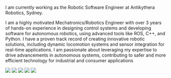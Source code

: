 I am currently working as the Robotic Software Engineer at Antikythera Robotics, Sydney.

I am a highly motivated Mechatronics/Robotics Engineer with over 3 years of hands-on experience in designing control systems and developing software for autonomous robotics, using advanced tools like ROS, C++, and Python. I have a proven track record of creating innovative robotic solutions, including dynamic locomotion systems and sensor integration for real-time applications. I am passionate about leveraging my expertise to drive advancements in autonomous systems, contributing to safer and more efficient technology for industrial and consumer applications


![](http://github-profile-summary-cards.vercel.app/api/cards/profile-details?username=rua0ra1&theme=nord_bright)
![](http://github-profile-summary-cards.vercel.app/api/cards/repos-per-language?username=rua0ra1&theme=nord_bright)
![](http://github-profile-summary-cards.vercel.app/api/cards/most-commit-language?username=rua0ra1&theme=nord_bright)
![](http://github-profile-summary-cards.vercel.app/api/cards/stats?username=rua0ra1&theme=nord_bright&)
![](http://github-profile-summary-cards.vercel.app/api/cards/productive-time?username=rua0ra1&theme=nord_bright&utcOffset=9)
